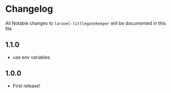 # Changelog

All Notable changes to `laravel-littlegatekeeper` will be documented in this file

## 1.1.0

- use env variables

## 1.0.0
- First release!
